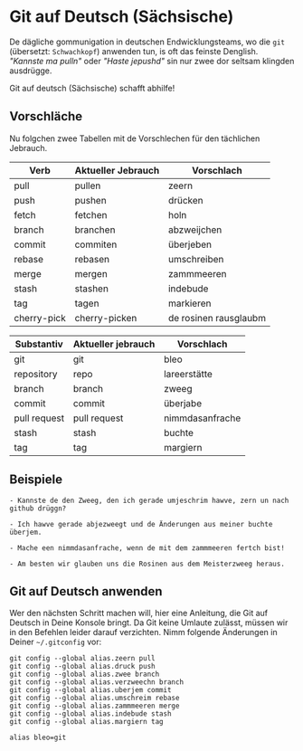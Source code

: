 # Git auf Deutsch (Sächsische)

De dägliche gommunigation in deutschen Endwicklungsteams, wo die `git` 
(übersetzt: `Schwachkopf`) anwenden tun, is oft das feinste Denglish. 
_"Kannste ma pulln"_ oder _"Haste jepushd"_ sin nur zwee
dor seltsam klingden ausdrügge.

Git auf deutsch (Sächsische) schafft abhilfe!

## Vorschläche

Nu folgchen zwee Tabellen mit de Vorschlechen für den tächlichen Jebrauch.

| Verb        | Aktueller Jebrauch | Vorschlach             |
|-------------|--------------------|------------------------|
| pull        | pullen             | zeern                  |
| push        | pushen             | drücken                |
| fetch       | fetchen            | holn                   |
| branch      | branchen           | abzweijchen            |
| commit      | commiten           | überjeben              |
| rebase      | rebasen            | umschreiben            |
| merge       | mergen             | zammmeeren         |
| stash       | stashen            | indebude             |
| tag         | tagen              | markieren              |
| cherry-pick | cherry-picken      | de rosinen rausglaubm  |

| Substantiv   | Aktueller jebrauch | Vorschlach     |
|--------------|--------------------|---------------|
| git          | git                | bleo   |
| repository   | repo               | lareerstätte   |
| branch       | branch             | zweeg         |
| commit       | commit             | überjabe      |
| pull request | pull request       | nimmdasanfrache  |
| stash        | stash              | buchte      |
| tag          | tag                | margiern    |

## Beispiele

    - Kannste de den Zweeg, den ich gerade umjeschrim hawve, zern un nach github drüggn?

    - Ich hawve gerade abjezweegt und de Änderungen aus meiner buchte überjem.

    - Mache een nimmdasanfrache, wenn de mit dem zammmeeren fertch bist!

    - Am besten wir glauben uns die Rosinen aus dem Meisterzweeg heraus.

## Git auf Deutsch anwenden

Wer den nächsten Schritt machen will, hier eine Anleitung, die Git auf Deutsch
in Deine Konsole bringt. Da Git keine Umlaute zulässt, müssen wir in den 
Befehlen leider darauf verzichten. Nimm folgende Änderungen in Deiner `~/.gitconfig` 
vor:

    git config --global alias.zeern pull
    git config --global alias.druck push
    git config --global alias.zwee branch
    git config --global alias.verzweechn branch
    git config --global alias.uberjem commit
    git config --global alias.umschreim rebase
    git config --global alias.zammmeeren merge
    git config --global alias.indebude stash
    git config --global alias.margiern tag

    alias bleo=git
